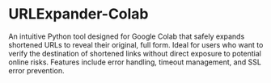 # URLExpander-Colab
An intuitive Python tool designed for Google Colab that safely expands shortened URLs to reveal their original, full form. Ideal for users who want to verify the destination of shortened links without direct exposure to potential online risks. Features include error handling, timeout management, and SSL error prevention.
